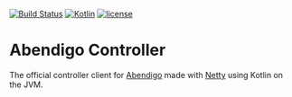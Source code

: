 [![Build Status](https://travis-ci.org/Jire/Abendigo-Controller.svg?branch=master)](https://travis-ci.org/Jire/Abendigo-Controller)
[![Kotlin](https://img.shields.io/badge/kotlin-1.0.3-blue.svg)](http://kotlinlang.org)
[![license](https://img.shields.io/badge/license-GPL%203.0-yellowgreen.svg)](https://github.com/Jire/Abendigo-Controller/blob/master/LICENSE)

# Abendigo Controller
The official controller client for [Abendigo](https://github.com/Jire/Abendigo)
made with [Netty](http://netty.io) using Kotlin on the JVM.